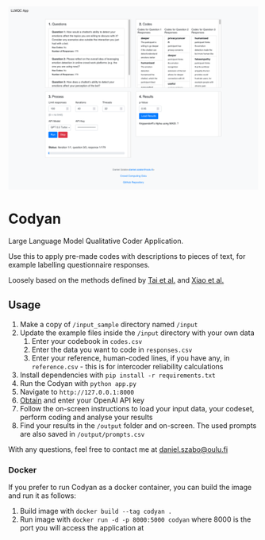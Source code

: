 ![Screenshot](.github/index.png)

# Codyan
Large Language Model Qualitative Coder Application.

Use this to apply pre-made codes with descriptions to pieces of text, for example labelling questionnaire responses. 

Loosely based on the methods defined by [Tai et al.](https://journals.sagepub.com/doi/10.1177/16094069241231168) and [Xiao et al.](https://dl.acm.org/doi/abs/10.1145/3581754.3584136?casa_token=mzIRyelkNPYAAAAA%3An0wVsZFmoYH12VuQ84jmLfBFs_b3NwSGRxt6GtmyC2LxSteWuKicCSQe1t1SrQd5cLED0z147WLx)


## Usage

1. Make a copy of `/input_sample` directory named `/input`
2. Update the example files inside the `/input` directory with your own data
   1. Enter your codebook in `codes.csv`
   2. Enter the data you want to code in `responses.csv`
   3. Enter your reference, human-coded lines, if you have any, in `reference.csv` - this is for intercoder reliability calculations
3. Install dependencies with `pip install -r requirements.txt`
4. Run the Codyan with `python app.py`
5. Navigate to `http://127.0.0.1:8000`
6. [Obtain](https://help.openai.com/en/articles/4936850-where-do-i-find-my-openai-api-key) and enter your OpenAI API key
7. Follow the on-screen instructions to load your input data, your codeset, perform coding and analyse your results
8. Find your results in the `/output` folder and on-screen. The used prompts are also saved in `/output/prompts.csv`

With any questions, feel free to contact me at [daniel.szabo@oulu.fi](mailto:daniel.szabo@oulu.fi)

### Docker

If you prefer to run Codyan as a docker container, you can build the image and run it as follows:

1. Build image with `docker build --tag codyan .`
2. Run image with `docker run -d -p 8000:5000 codyan` where 8000 is the port you will access the application at
